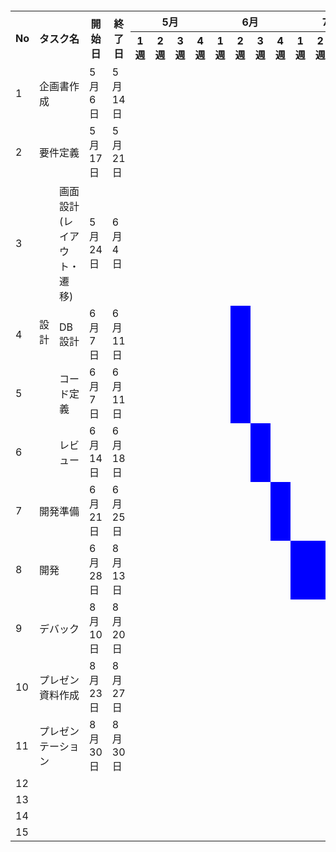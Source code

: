 <table>
<!DOCTYPE html>
<html>
<head>
  <style>
    .blue-bg {
      background-color: blue;
    }
  </style>
</head>
<body>
　<tr>
    <th rowspan="2">No</th>
    <th rowspan="2" colspan="2">タスク名</th>
    <th rowspan="2">開始日</th>
    <th rowspan="2">終了日</th>
    <th colspan="4">5月</th>
    <th colspan="4">6月</th>
    <th colspan="4">7月</th>
    <th colspan="4">8月</th>
  </tr>
  <tr>
    <th>1週</th>
    <th>2週</th>
    <th>3週</th>
    <th>4週</th>
    <th>1週</th>
    <th>2週</th>
    <th>3週</th>
    <th>4週</th>
    <th>1週</th>
    <th>2週</th>
    <th>3週</th>
    <th>4週</th>
    <th>1週</th>
    <th>2週</th>
    <th>3週</th>
    <th>4週</th>
  </tr>
<tr>
  <td>1</td>
  <td colspan="2">企画書作成</td>
  <td>5月6日</td>
  <td>5月14日</td>
  <div style="background-color: blue;"></div>
  <div style="background-color: blue;"></div>
  <td></td>
  <td></td>
  <td></td>
  <td></td>
  <td></td>
  <td></td>
  <td></td>
  <td></td>
  <td></td>
  <td></td>
  <td></td>
  <td></td>
  <td></td>
  <td></td>
</tr>
<tr>
  <td>2</td>
  <td colspan="2">要件定義</td>
  <td>5月17日</td>
  <td>5月21日</td>
  <td></td>
  <td></td>
  <div style="background-color: blue;"></div>
  <td></td>
  <td></td>
  <td></td>
  <td></td>
  <td></td>
  <td></td>
  <td></td>
  <td></td>
  <td></td>
  <td></td>
  <td></td>
  <td></td>
  <td></td>
</tr>
<tr>
  <td>3</td>
  <td rowspan="4">設計</td>
  <td>画面設計(レイアウト・遷移)</td>
  <td>5月24日</td>
  <td>6月4日</td>
  <td></td>
  <td></td>
  <td></td>
  <div style="background-color: blue;"></div>
  <div style="background-color: blue;"></div>
  <td></td>
  <td></td>
  <td></td>
  <td></td>
  <td></td>
  <td></td>
  <td></td>
  <td></td>
  <td></td>
  <td></td>
  <td></td>
</tr>
<tr>
  <td>4</td>
  <td>DB設計</td>
  <td>6月7日</td>
  <td>6月11日</td>
  <td></td>
  <td></td>
  <td></td>
  <td></td>
  <td></td>
  <td style="background-color: blue;"></td>
  <td></td>
  <td></td>
  <td></td>
  <td></td>
  <td></td>
  <td></td>
  <td></td>
  <td></td>
  <td></td>
  <td></td>
</tr>
<tr>
  <td>5</td>
  <td>コード定義</td>
  <td>6月7日</td>
  <td>6月11日</td>
  <td></td>
  <td></td>
  <td></td>
  <td></td>
  <td></td>
  <td style="background-color: blue;"></td>
  <td></td>
  <td></td>
  <td></td>
  <td></td>
  <td></td>
  <td></td>
  <td></td>
  <td></td>
  <td></td>
  <td></td>
</tr>
<tr>
  <td>6</td>
  <td>レビュー</td>
  <td>6月14日</td>
  <td>6月18日</td>
  <td></td>
  <td></td>
  <td></td>
  <td></td>
  <td></td>
  <td></td>
  <td style="background-color: blue;"></td>
  <td></td>
  <td></td>
  <td></td>
  <td></td>
  <td></td>
  <td></td>
  <td></td>
  <td></td>
  <td></td>
</tr>
<tr>
  <td>7</td>
  <td colspan="2">開発準備</td>
  <td>6月21日</td>
  <td>6月25日</td>
  <td></td>
  <td></td>
  <td></td>
  <td></td>
  <td></td>
  <td></td>
  <td></td>
  <td style="background-color: blue;"></td>
  <td></td>
  <td></td>
  <td></td>
  <td></td>
  <td></td>
  <td></td>
  <td></td>
  <td></td>
</tr>
<tr>
  <td>8</td>
  <td colspan="2">開発</td>
  <td>6月28日</td>
  <td>8月13日</td>
  <td></td>
  <td></td>
  <td></td>
  <td></td>
  <td></td>
  <td></td>
  <td></td>
  <td></td>
  <td style="background-color: blue;"></td>
  <td style="background-color: blue;"></td>
  <td style="background-color: blue;"></td>
  <td style="background-color: blue;"></td>
  <td style="background-color: blue;"></td>
  <td style="background-color: blue;"></td>
  <td></td>
  <td></td>
</tr>
<tr>
  <td>9</td>
  <td colspan="2">デバック</td>
  <td>8月10日</td>
  <td>8月20日</td>
  <td></td>
  <td></td>
  <td></td>
  <td></td>
  <td></td>
  <td></td>
  <td></td>
  <td></td>
  <td></td>
  <td></td>
  <td></td>
  <td></td>
  <td></td>
  <td style="background-color: blue;"></td>
  <td style="background-color: blue;"></td>
  <td></td>
</tr>
<tr>
  <td>10</td>
  <td colspan="2">プレゼン資料作成</td>
  <td>8月23日</td>
  <td>8月27日</td>
  <td></td>
  <td></td>
  <td></td>
  <td></td>
  <td></td>
  <td></td>
  <td></td>
  <td></td>
  <td></td>
  <td></td>
  <td></td>
  <td></td>
  <td></td>
  <td></td>
  <td style="background-color: blue;"></td>
  <td></td>
</tr>
<tr>
  <td>11</td>
  <td colspan="2">プレゼンテーション</td>
  <td>8月30日</td>
  <td>8月30日</td>
  <td></td>
  <td></td>
  <td></td>
  <td></td>
  <td></td>
  <td></td>
  <td></td>
  <td></td>
  <td></td>
  <td></td>
  <td></td>
  <td></td>
  <td></td>
  <td></td>
  <td></td>
  <td style="background-color: blue;"></td>
</tr>
<tr>
  <td>12</td>
  <td colspan="2"></td>
  <td></td>
  <td></td>
  <td></td>
  <td></td>
  <td></td>
  <td></td>
  <td></td>
  <td></td>
  <td></td>
  <td></td>
  <td></td>
  <td></td>
  <td></td>
  <td></td>
  <td></td>
  <td></td>
  <td></td>
  <td></td>
</tr>
<tr>
  <td>13</td>
  <td colspan="2"></td>
  <td></td>
  <td></td>
  <td></td>
  <td></td>
  <td></td>
  <td></td>
  <td></td>
  <td></td>
  <td></td>
  <td></td>
  <td></td>
  <td></td>
  <td></td>
  <td></td>
  <td></td>
  <td></td>
  <td></td>
  <td></td>
</tr>
<tr>
  <td>14</td>
  <td colspan="2"></td>
  <td></td>
  <td></td>
  <td></td>
  <td></td>
  <td></td>
  <td></td>
  <td></td>
  <td></td>
  <td></td>
  <td></td>
  <td></td>
  <td></td>
  <td></td>
  <td></td>
  <td></td>
  <td></td>
  <td></td>
  <td></td>
</tr>
<tr>
  <td>15</td>
  <td colspan="2"></td>
  <td></td>
  <td></td>
  <td></td>
  <td></td>
  <td></td>
  <td></td>
  <td></td>
  <td></td>
  <td></td>
  <td></td>
  <td></td>
  <td></td>
  <td></td>
  <td></td>
  <td></td>
  <td></td>
  <td></td>
  <td></td>
</tr>
</body>
</html>
</table>